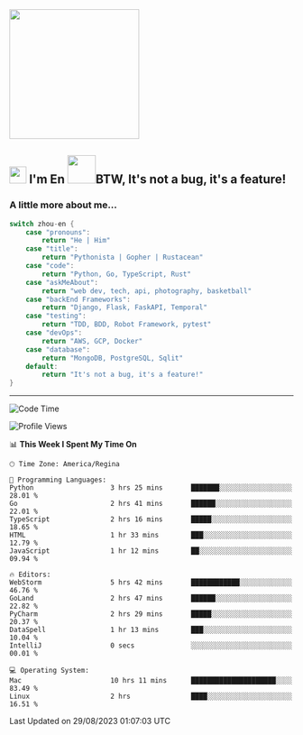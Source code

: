 <img align='center' src="https://media.giphy.com/media/GP1TJJSV4Ys1r64q2A/giphy.gif" width="230">

<h2><img src="https://emojis.slackmojis.com/emojis/images/1531849430/4246/blob-sunglasses.gif?1531849430" width="30"/> I'm En <img src="https://media.giphy.com/media/12oufCB0MyZ1Go/giphy.gif" width="50">BTW, It's not a bug, it's a feature!</h2>


<!-- <img align='right' src="https://media.giphy.com/media/M9gbBd9nbDrOTu1Mqx/giphy.gif" width="230"> -->


### A little more about me... 
<!--
```javascript
const zhou-en = {
    pronouns: "He" | "Him",
    title: "Pythonista" | "Gopher" | "Rustacean",
    code: ["Python", "Go", "Rust", "TypeScript"],
    askMeAbout: ["web dev", "tech", "app dev", "photography"],
    technologies: {
        backEnd: {
            python: ["Django", "Flask", "FaskAPI"],
            go: []
        },
        scraping: ["selenium", "scrapy", "spider"],
        testing: ["Robot Framework"],
        devOps: ["AWS", "Docker", "GCP", "Nginx"],
        databases: ["mongo", "postgresql", "sqlite"],
        misc: ["Firebase", "Heroku"]
    },
    architecture: ["Event Driven Architecture", "Microservices"],
    currentFocus: ["Temporal", "Rust"],
    funFact: "It's not a bug, it's a feature!"
};
```
  -->

```go
switch zhou-en {
    case "pronouns":
        return "He | Him"
    case "title":
        return "Pythonista | Gopher | Rustacean"
    case "code":
        return "Python, Go, TypeScript, Rust"
    case "askMeAbout":
        return "web dev, tech, api, photography, basketball"
    case "backEnd Frameworks":
        return "Django, Flask, FaskAPI, Temporal"
    case "testing":
        return "TDD, BDD, Robot Framework, pytest"
    case "devOps":
        return "AWS, GCP, Docker"
    case "database":
        return "MongoDB, PostgreSQL, Sqlit"
    default:
        return "It's not a bug, it's a feature!"
}
```




---
<!--START_SECTION:waka-->
![Code Time](http://img.shields.io/badge/Code%20Time-905%20hrs%2014%20mins-blue)

![Profile Views](http://img.shields.io/badge/Profile%20Views-0-blue)

📊 **This Week I Spent My Time On** 

```text
🕑︎ Time Zone: America/Regina

💬 Programming Languages: 
Python                   3 hrs 25 mins       ███████░░░░░░░░░░░░░░░░░░   28.01 % 
Go                       2 hrs 41 mins       ██████░░░░░░░░░░░░░░░░░░░   22.01 % 
TypeScript               2 hrs 16 mins       █████░░░░░░░░░░░░░░░░░░░░   18.65 % 
HTML                     1 hr 33 mins        ███░░░░░░░░░░░░░░░░░░░░░░   12.79 % 
JavaScript               1 hr 12 mins        ██░░░░░░░░░░░░░░░░░░░░░░░   09.94 % 

🔥 Editors: 
WebStorm                 5 hrs 42 mins       ████████████░░░░░░░░░░░░░   46.76 % 
GoLand                   2 hrs 47 mins       ██████░░░░░░░░░░░░░░░░░░░   22.82 % 
PyCharm                  2 hrs 29 mins       █████░░░░░░░░░░░░░░░░░░░░   20.37 % 
DataSpell                1 hr 13 mins        ███░░░░░░░░░░░░░░░░░░░░░░   10.04 % 
IntelliJ                 0 secs              ░░░░░░░░░░░░░░░░░░░░░░░░░   00.01 % 

💻 Operating System: 
Mac                      10 hrs 11 mins      █████████████████████░░░░   83.49 % 
Linux                    2 hrs               ████░░░░░░░░░░░░░░░░░░░░░   16.51 % 
```


 Last Updated on 29/08/2023 01:07:03 UTC
<!--END_SECTION:waka-->
